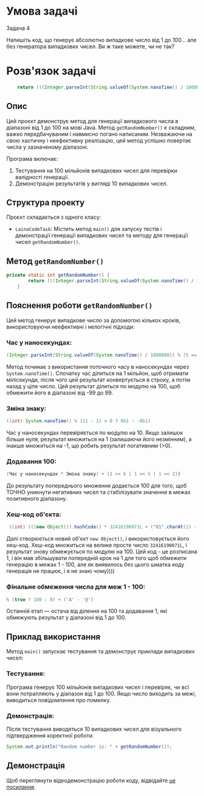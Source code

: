 # Умова задачі
Задача 4️

Напишіть код, що генерує абсолютно випадкове число від 1 до 100… але без генератора випадкових чисел. Ви ж таке можете, чи не так?

# Розв'язок задачі

```java
    return (((Integer.parseInt(String.valueOf(System.nanoTime() / 1000000)) % (5 == 5 ? null == null ? 0b1100100 : 0 : 0)) * ((int) System.nanoTime() % (11 - 1) > 0 ? 0b1 : -0b1) + (1 << 6 | 1 << 5 | 1 << 2)) + ((int) (((new Object()).hashCode() * 32416190071L + ("01".charAt(1) - '0')) % 100) + Integer.parseInt("100")) % 100 + (int) Math.pow(10, 0)) % (true ? 100 : 0) + ('A' - '@');
```

## Опис

Цей проєкт демонструє метод для генерації випадкового числа в діапазоні від 1 до 100 на мові Java. Метод `getRandomNumber()` є складним, важко передбачуваним і навмисно погано написаним. Незважаючи на свою хаотичну і неефективну реалізацію, цей метод успішно повертає числа у зазначеному діапазоні.

Програма включає:
1. Тестування на 100 мільйонів випадкових чисел для перевірки валідності генерації.
2. Демонстрацію результатів у вигляді 10 випадкових чисел.

## Структура проекту

Проєкт складається з одного класу:

- `LainoCodeTask`: Містить метод `main()` для запуску тестів і демонстрації генерації випадкових чисел та методу для генерації чисел `getRandomNumber()`.

## Метод `getRandomNumber()`

```java
private static int getRandomNumber() {
        return (((Integer.parseInt(String.valueOf(System.nanoTime() / 1000000)) % (5 == 5 ? null == null ? 0b1100100 : 0 : 0)) * ((int) System.nanoTime() % (11 - 1) > 0 ? 0b1 : -0b1) + (1 << 6 | 1 << 5 | 1 << 2)) + ((int) (((new Object()).hashCode() * 32416190071L + ("01".charAt(1) - '0')) % 100) + Integer.parseInt("100")) % 100 + (int) Math.pow(10, 0)) % (true ? 100 : 0) + ('A' - '@');
    }
```

## Пояснення роботи `getRandomNumber()`

Цей метод генерує випадкове число за допомогою кількох кроків, використовуючи неефективні і нелогічні підходи:

### Час у наносекундах:
```java
(Integer.parseInt(String.valueOf(System.nanoTime() / 1000000)) % (5 == 5 ? null == null ? 0b1100100 : 0 : 0))
```
Метод починає з використання поточного часу в наносекундах через `System.nanoTime()`. Спочатку час ділиться на 1 мільйон, щоб отримати мілісекунди, після чого цей результат конвертується в строку, а потім назад у ціле число. Цей результат ділиться по модулю на 100, щоб обмежити його в діапазоні від -99 до 99.

### Зміна знаку:
```java
((int) System.nanoTime() % (11 - 1) > 0 ? 0b1 : -0b1)
```
Час у наносекундах перевіряється по модулю на 10. Якщо залишок більше нуля, результат множиться на 1 (залишаючи його незмінним), а інакше множиться на -1, що робить результат погативним (>0).

### Додавання 100:
```java
(Час у наносекундах * Зміна знаку) + (1 << 6 | 1 << 5 | 1 << 2))
```
До результату попереднього множення додається 100 для того, щоб ТОЧНО уникнути негативних чисел та стабілізувати значення в межах позитивного діапазону.

### Хеш-код об'єкта:
```java
 ((int) (((new Object()).hashCode() * 32416190071L + ("01".charAt(1) - '0')) % 100) + Integer.parseInt("100")) % 100 + (int) Math.pow(10, 0)
```
Далі створюється новий об'єкт `new Object()`, і використовується його хеш-код. Хеш-код множиться на велике просте число `32416190071L`, і результат знову обмежується по модулю на 100. Цей код - це розписана 1, і він мав збільшувати попередній крок на 1 для того щоб обмежити генерацію в межах 1 - 100, але як виявилось без цього шматка коду генерація не працює, і я не знаю чому))))

### Фінальне обмеження числа для меж 1 - 100:
```java
% (true ? 100 : 0) + ('A' - '@')
```
Останній етап — остача від ділення на 100 та додавання 1, які обмежують результат у діапазоні від 1 до 100.

## Приклад використання

Метод `main()` запускає тестування та демонструє приклади випадкових чисел:

### Тестування:
Програма генерує 100 мільйонів випадкових чисел і перевіряє, чи всі вони потрапляють у діапазон від 1 до 100. Якщо число виходить за межі, виводиться повідомлення про помилку.

### Демонстрація:
Після тестування виводяться 10 випадкових чисел для візуального підтвердження коректної роботи.

```java
System.out.println("Random number is: " + getRandomNumber());
```

## Демонстрація

Щоб переглянути відеодемонстрацію роботи коду, відвідайте [це посилання](https://drive.google.com/file/d/15mJn1hDfgo1GYg8tng0mLtZuxtIzrMZk/view?usp=sharing).
